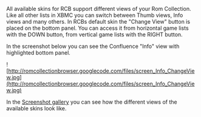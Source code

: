 All available skins for RCB support different views of your Rom Collection. Like all other lists in XBMC you can switch between Thumb views, Info views and many others. In RCBs default skin the "Change View" button is placed on the bottom panel. You can access it from horizontal game lists with the DOWN button, from vertical game lists with the RIGHT button.

In the screenshot below you can see the Confluence "Info" view with highlighted bottom panel.

![http://romcollectionbrowser.googlecode.com/files/screen_Info_ChangeView.jpg](http://romcollectionbrowser.googlecode.com/files/screen_Info_ChangeView.jpg)

In the [Screenshot gallery](Gallery.md) you can see how the different views of the available skins look like.